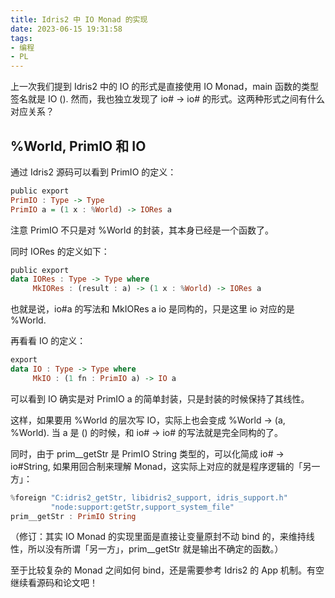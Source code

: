 ```yaml
---
title: Idris2 中 IO Monad 的实现
date: 2023-06-15 19:31:58
tags:
- 编程
- PL
---
```


上一次我们提到 Idris2 中的 IO 的形式是直接使用 IO Monad，main 函数的类型签名就是 IO (). 然而，我也独立发现了 io# -> io# 的形式。这两种形式之间有什么对应关系？

## %World, PrimIO 和 IO

通过 Idris2 源码可以看到 PrimIO 的定义：

```haskell
public export
PrimIO : Type -> Type
PrimIO a = (1 x : %World) -> IORes a
```

注意 PrimIO 不只是对 %World 的封装，其本身已经是一个函数了。

同时 IORes 的定义如下：

```haskell
public export
data IORes : Type -> Type where
     MkIORes : (result : a) -> (1 x : %World) -> IORes a
```

也就是说，io#a 的写法和 MkIORes a io 是同构的，只是这里 io 对应的是 %World.

再看看 IO 的定义：

```haskell
export
data IO : Type -> Type where
     MkIO : (1 fn : PrimIO a) -> IO a
```

可以看到 IO 确实是对 PrimIO a 的简单封装，只是封装的时候保持了其线性。

这样，如果要用 %World 的层次写 IO，实际上也会变成 %World -> (a, %World). 当 a 是 () 的时候，和 io# -> io# 的写法就是完全同构的了。

同时，由于 prim__getStr 是 PrimIO String 类型的，可以化简成 io# -> io#String, 如果用回合制来理解 Monad，这实际上对应的就是程序逻辑的「另一方」：

```haskell
%foreign "C:idris2_getStr, libidris2_support, idris_support.h"
         "node:support:getStr,support_system_file"
prim__getStr : PrimIO String
```

（修订：其实 IO Monad 的实现里面是直接让变量原封不动 bind 的，来维持线性，所以没有所谓「另一方」，prim__getStr 就是输出不确定的函数。）

至于比较复杂的 Monad 之间如何 bind，还是需要参考 Idris2 的 App 机制。有空继续看源码和论文吧！
